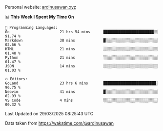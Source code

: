 Personal website: [ardinusawan.xyz](https://ardinusawan.xyz)

<!--START_SECTION:waka-->
📊 **This Week I Spent My Time On** 

```text
💬 Programming Languages: 
Go                       21 hrs 54 mins      ███████████████████████░░   91.74 % 
Markdown                 38 mins             █░░░░░░░░░░░░░░░░░░░░░░░░   02.66 % 
HTML                     21 mins             ░░░░░░░░░░░░░░░░░░░░░░░░░   01.48 % 
Python                   21 mins             ░░░░░░░░░░░░░░░░░░░░░░░░░   01.47 % 
JSON                     14 mins             ░░░░░░░░░░░░░░░░░░░░░░░░░   01.03 % 

🔥 Editors: 
GoLand                   23 hrs 6 mins       ████████████████████████░   96.75 % 
Neovim                   41 mins             █░░░░░░░░░░░░░░░░░░░░░░░░   02.93 % 
VS Code                  4 mins              ░░░░░░░░░░░░░░░░░░░░░░░░░   00.32 % 
```


 Last Updated on 29/03/2025 08:25:43 UTC
<!--END_SECTION:waka-->
Data taken from https://wakatime.com/@ardinusawan
